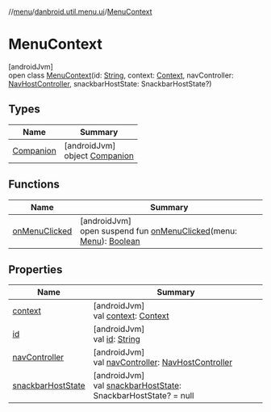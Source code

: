 //[menu](../../../index.md)/[danbroid.util.menu.ui](../index.md)/[MenuContext](index.md)

# MenuContext

[androidJvm]\
open class [MenuContext](index.md)(id: [String](https://kotlinlang.org/api/latest/jvm/stdlib/kotlin/-string/index.html), context: [Context](https://developer.android.com/reference/kotlin/android/content/Context.html), navController: [NavHostController](https://developer.android.com/reference/kotlin/androidx/navigation/NavHostController.html), snackbarHostState: SnackbarHostState?)

## Types

| Name | Summary |
|---|---|
| [Companion](-companion/index.md) | [androidJvm]<br>object [Companion](-companion/index.md) |

## Functions

| Name | Summary |
|---|---|
| [onMenuClicked](on-menu-clicked.md) | [androidJvm]<br>open suspend fun [onMenuClicked](on-menu-clicked.md)(menu: [Menu](../../danbroid.util.menu/-menu/index.md)): [Boolean](https://kotlinlang.org/api/latest/jvm/stdlib/kotlin/-boolean/index.html) |

## Properties

| Name | Summary |
|---|---|
| [context](context.md) | [androidJvm]<br>val [context](context.md): [Context](https://developer.android.com/reference/kotlin/android/content/Context.html) |
| [id](id.md) | [androidJvm]<br>val [id](id.md): [String](https://kotlinlang.org/api/latest/jvm/stdlib/kotlin/-string/index.html) |
| [navController](nav-controller.md) | [androidJvm]<br>val [navController](nav-controller.md): [NavHostController](https://developer.android.com/reference/kotlin/androidx/navigation/NavHostController.html) |
| [snackbarHostState](snackbar-host-state.md) | [androidJvm]<br>val [snackbarHostState](snackbar-host-state.md): SnackbarHostState? = null |
